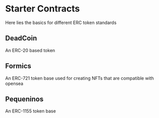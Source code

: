 # Starter Contracts
Here lies the basics for different ERC token standards

## DeadCoin
An ERC-20 based token

## Formics
An ERC-721 token base used for creating NFTs that are compatible with opensea

## Pequeninos
An ERC-1155 token base
